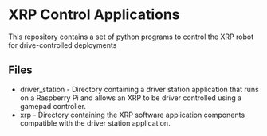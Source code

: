 # XRP Control Applications
This repository contains a set of python programs to control the XRP robot for drive-controlled deployments

## Files
* driver_station - Directory containing a driver station application that runs on a Raspberry Pi and allows an XRP to be driver controlled using a gamepad controller.
* xrp - Directory containing the XRP software application components compatible with the driver station application.

##


